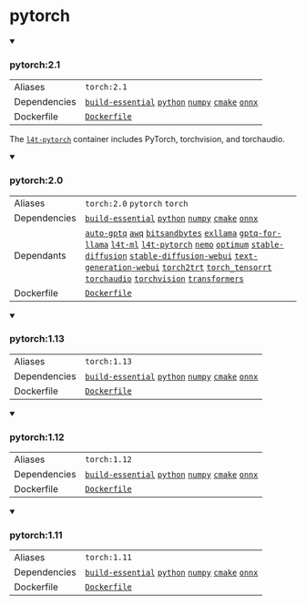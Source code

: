 # pytorch

<details open>
<summary><h3>pytorch:2.1</h3></summary>

|            |            |
|------------|------------|
| Aliases | `torch:2.1` |
| Dependencies | [`build-essential`](/packages/build-essential) [`python`](/packages/python) [`numpy`](/packages/numpy) [`cmake`](/packages/cmake/cmake_pip) [`onnx`](/packages/onnx) |
| Dockerfile | [`Dockerfile`](Dockerfile) |

The [`l4t-pytorch`](/packages/l4t/l4t-pytorch) container includes PyTorch, torchvision, and torchaudio.

</details>
<details open>
<summary><h3>pytorch:2.0</h3></summary>

|            |            |
|------------|------------|
| Aliases | `torch:2.0` `pytorch` `torch` |
| Dependencies | [`build-essential`](/packages/build-essential) [`python`](/packages/python) [`numpy`](/packages/numpy) [`cmake`](/packages/cmake/cmake_pip) [`onnx`](/packages/onnx) |
| Dependants | [`auto-gptq`](/packages/llm/auto-gptq) [`awq`](/packages/llm/awq) [`bitsandbytes`](/packages/llm/bitsandbytes) [`exllama`](/packages/llm/exllama) [`gptq-for-llama`](/packages/llm/gptq-for-llama) [`l4t-ml`](/packages/l4t/l4t-ml) [`l4t-pytorch`](/packages/l4t/l4t-pytorch) [`nemo`](/packages/nemo) [`optimum`](/packages/llm/optimum) [`stable-diffusion`](/packages/diffusion/stable-diffusion) [`stable-diffusion-webui`](/packages/diffusion/stable-diffusion-webui) [`text-generation-webui`](/packages/llm/text-generation-webui) [`torch2trt`](/packages/pytorch/torch2trt) [`torch_tensorrt`](/packages/pytorch/torch_tensorrt) [`torchaudio`](/packages/pytorch/torchaudio) [`torchvision`](/packages/pytorch/torchvision) [`transformers`](/packages/llm/transformers) |
| Dockerfile | [`Dockerfile`](Dockerfile) |
</details>
<details open>
<summary><h3>pytorch:1.13</h3></summary>

|            |            |
|------------|------------|
| Aliases | `torch:1.13` |
| Dependencies | [`build-essential`](/packages/build-essential) [`python`](/packages/python) [`numpy`](/packages/numpy) [`cmake`](/packages/cmake/cmake_pip) [`onnx`](/packages/onnx) |
| Dockerfile | [`Dockerfile`](Dockerfile) |
</details>
<details open>
<summary><h3>pytorch:1.12</h3></summary>

|            |            |
|------------|------------|
| Aliases | `torch:1.12` |
| Dependencies | [`build-essential`](/packages/build-essential) [`python`](/packages/python) [`numpy`](/packages/numpy) [`cmake`](/packages/cmake/cmake_pip) [`onnx`](/packages/onnx) |
| Dockerfile | [`Dockerfile`](Dockerfile) |
</details>
<details open>
<summary><h3>pytorch:1.11</h3></summary>

|            |            |
|------------|------------|
| Aliases | `torch:1.11` |
| Dependencies | [`build-essential`](/packages/build-essential) [`python`](/packages/python) [`numpy`](/packages/numpy) [`cmake`](/packages/cmake/cmake_pip) [`onnx`](/packages/onnx) |
| Dockerfile | [`Dockerfile`](Dockerfile) |
</details>
